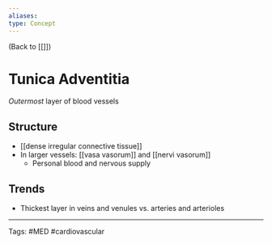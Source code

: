 ```yaml
---
aliases: 
type: Concept
---
```


(Back to [[]])

# Tunica Adventitia

_Outermost_ layer of blood vessels
## Structure
- [[dense irregular connective tissue]]
- In larger vessels: [[vasa vasorum]] and [[nervi vasorum]]
	- Personal blood and nervous supply
## Trends
- Thickest layer in veins and venules vs. arteries and arterioles

---
Tags: #MED #cardiovascular 